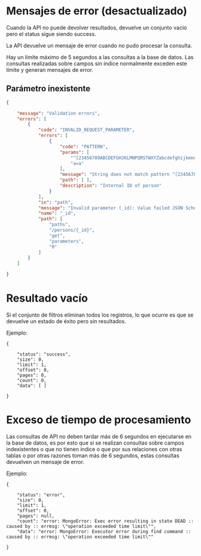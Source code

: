 # Mensajes de error (desactualizado)

Cuando la API no puede devolver resultados, devuelve un conjunto vacío pero el status sigue siendo success.

La API devuelve un mensaje de error cuando no pudo procesar la consulta.

Hay un límite máximo de 5 segundos a las consultas a la base de datos. Las consultas realizadas sobre campos sin índice normalmente exceden este límite y generan mensajes de error.

## Parámetro inexistente
```json
{

    "message": "Validation errors",
    "errors": [
        {
            "code": "INVALID_REQUEST_PARAMETER",
            "errors": [
                {
                    "code": "PATTERN",
                    "params": [
                        "^[23456789ABCDEFGHJKLMNPQRSTWXYZabcdefghijkmnopqrstuvwxyz]{17}$",
                        "a=a"
                    ],
                    "message": "String does not match pattern ^[23456789ABCDEFGHJKLMNPQRSTWXYZabcdefghijkmnopqrstuvwxyz]{17}$: a=a",
                    "path": [ ],
                    "description": "Internal ID of person"
                }
            ],
            "in": "path",
            "message": "Invalid parameter (_id): Value failed JSON Schema validation",
            "name": "_id",
            "path": [
                "paths",
                "/persons/{_id}",
                "get",
                "parameters",
                "0"
            ]
        }
    ]

}
```

# Resultado vacío

Si el conjunto de filtros eliminan todos los registros, lo que ocurre es que se devuelve un estado de éxito pero sin resultados.

Ejemplo:

```
{

    "status": "success",
    "size": 0,
    "limit": 1,
    "offset": 0,
    "pages": 0,
    "count": 0,
    "data": [ ]

}
```

# Exceso de tiempo de procesamiento

Las consultas de API no deben tardar más de 6 segundos en ejecutarse en la base de datos, es por esto que si se realizan consultas sobre campos indexistentes o que no tienen índice o que por sus relaciones con otras tablas o por otras razones toman más de 6 segundos, estas consultas devuelven un mensaje de error.

Ejemplo:
```
{

    "status": "error",
    "size": 0,
    "limit": 1,
    "offset": 0,
    "pages": null,
    "count": "error: MongoError: Exec error resulting in state DEAD :: caused by :: errmsg: \"operation exceeded time limit\"",
    "data": "error: MongoError: Executor error during find command :: caused by :: errmsg: \"operation exceeded time limit\""

}
```
